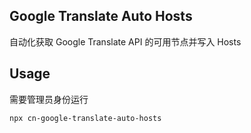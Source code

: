 ## Google Translate Auto Hosts

自动化获取 Google Translate API 的可用节点并写入 Hosts


## Usage 

需要管理员身份运行

```
npx cn-google-translate-auto-hosts
```